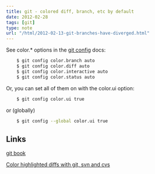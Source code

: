 ```yaml
---
title: git - colored diff, branch, etc by default
date: 2012-02-28
tags: [git]
type: note
url: "/html/2012-02-13-git-branches-have-diverged.html"
---
```



See color.* options in the [git config](http://schacon.github.com/git/git-config.html) docs:

```bash
    $ git config color.branch auto
    $ git config color.diff auto
    $ git config color.interactive auto
    $ git config color.status auto
```
<!-- more -->

Or, you can set all of them on with the color.ui option:

```bash
    $ git config color.ui true
```

or (globally)

```bash
    $ git config --global color.ui true
```

Links
-----------------
[git book](http://book.git-scm.com/5_customizing_git.html)

[Color highlighted diffs with git, svn and cvs](http://stefaanlippens.net/color_highlighted_diffs_with_git_svn_cvs)



